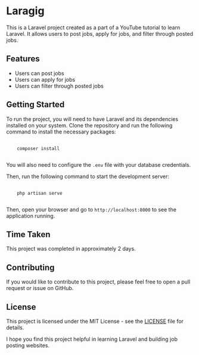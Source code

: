 <h1>Laragig</h1>

<p>This is a Laravel project created as a part of a YouTube tutorial to learn Laravel. It allows users to post jobs, apply for jobs, and filter through posted jobs.</p>

<h2>Features</h2>
<ul>
  <li>Users can post jobs</li>
  <li>Users can apply for jobs</li>
  <li>Users can filter through posted jobs</li>
</ul>

<h2>Getting Started</h2>
<p>To run the project, you will need to have Laravel and its dependencies installed on your system. Clone the repository and run the following command to install the necessary packages:</p>

<pre>
  <code>
    composer install
  </code>
</pre>

<p>You will also need to configure the <code>.env</code> file with your database credentials.</p>

<p>Then, run the following command to start the development server:</p>

<pre>
  <code>
    php artisan serve
  </code>
</pre>

<p>Then, open your browser and go to <code>http://localhost:8000</code> to see the application running.</p>

<h2>Time Taken</h2>
<p>This project was completed in approximately 2 days.</p>

<h2>Contributing</h2>
<p>If you would like to contribute to this project, please feel free to open a pull request or issue on GitHub.</p>

<h2>License</h2>
<p>This project is licensed under the MIT License - see the <a href="LICENSE">LICENSE</a> file for details.</p>

<p>I hope you find this project helpful in learning Laravel and building job posting websites.</p>
